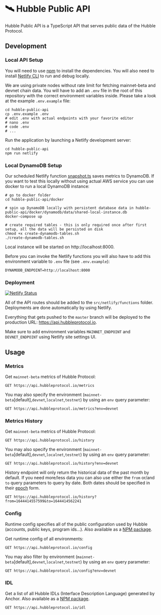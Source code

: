 # 🛰 Hubble Public API

Hubble Public API is a TypeScript API that serves public data of the Hubble Protocol.

## Development

### Local API Setup
You will need to use [npm](https://www.npmjs.com/) to install the dependencies. 
You will also need to install [Netlify CLI](https://docs.netlify.com/cli/get-started/) to run and debug locally.

We are using private nodes without rate limit for fetching mainnet-beta and devnet chain data.
You will have to add an `.env` file in the root of this repository with the correct environment variables inside.
Please take a look at the example `.env.example` file:

```shell
cd hubble-public-api
cp .env.example .env
# edit .env with actual endpoints with your favorite editor
# nano .env  
# code .env
# ...
```

Run the application by launching a Netlify development server:

```shell
cd hubble-public-api
npm run netlify
```

### Local DynamoDB Setup

Our scheduled Netlify function [snapshot.ts](src/netlify/functions/snapshot.ts) saves metrics to DynamoDB. 
If you want to test this locally without using actual AWS service you can use docker to run a local DynamoDB instance:

```shell
# go to docker folder
cd hubble-public-api/docker

# spin up DynamoDB locally with persistent database data in hubble-public-api/docker/dynamodb/data/shared-local-instance.db
docker-compose up 

# create required tables - this is only required once after first setup, all the data will be persisted on disk
chmod +x create-dynamodb-tables.sh
./create-dynamodb-tables.sh
```

Local instance will be started on http://localhost:8000.

Before you can invoke the Netlify functions you will also have to add this environment variable to `.env` file (see `.env.example`):

```dotenv
DYNAMODB_ENDPOINT=http://localhost:8000
```

### Deployment

[![Netlify Status](https://api.netlify.com/api/v1/badges/92079dd2-43ae-4966-b3b6-d1b9d009d473/deploy-status)](https://app.netlify.com/sites/hubble-api/deploys)

All of the API routes should be added to the `src/netlify/functions` folder. Deployments are done automatically by using Netlify.

Everything that gets pushed to the `master` branch will be deployed to the production URL: https://api.hubbleprotocol.io.

Make sure to add environment variables `MAINNET_ENDPOINT` and `DEVNET_ENDPOINT` using Netlify site settings UI.

## Usage

### Metrics

Get `mainnet-beta` metrics of Hubble Protocol:

```http request
GET https://api.hubbleprotocol.io/metrics
```

You may also specify the environment (`mainnet-beta`[default],`devnet`,`localnet`,`testnet`) by using an `env` query parameter:

```http request
GET https://api.hubbleprotocol.io/metrics?env=devnet
```

### Metrics History

Get `mainnet-beta` metrics of Hubble Protocol:

```http request
GET https://api.hubbleprotocol.io/history
```

You may also specify the environment (`mainnet-beta`[default],`devnet`,`localnet`,`testnet`) by using an `env` query parameter:

```http request
GET https://api.hubbleprotocol.io/history?env=devnet
```

History endpoint will only return the historical data of the past month by default. 
If you need more/less data you can also use either the `from` or/and `to` query parameters to query by date.
Both dates should be specified in their [epoch](https://en.wikipedia.org/wiki/Epoch_(computing)) form.

```http request
GET https://api.hubbleprotocol.io/history?from=1644414557599&to=1644414562241
```

### Config

Runtime config specifies all of the public configuration used by Hubble (accounts, public keys, program ids...). Also available as a [NPM package](https://www.npmjs.com/package/@hubbleprotocol/hubble-config).

Get runtime config of all environments:

```http request
GET https://api.hubbleprotocol.io/config
```

You may also filter by environment (`mainnet-beta`[default],`devnet`,`localnet`,`testnet`) by using an `env` query parameter:

```http request
GET https://api.hubbleprotocol.io/config?env=devnet
```

### IDL

Get a list of all Hubble IDLs (Interface Description Language) generated by Anchor. Also available as a [NPM package](https://www.npmjs.com/package/@hubbleprotocol/hubble-idl).

```http request
GET https://api.hubbleprotocol.io/idl
```
